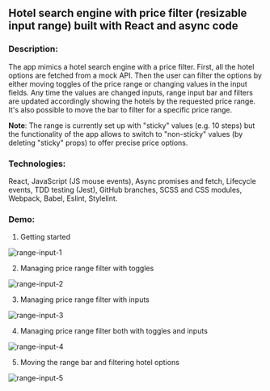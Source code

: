 ## Hotel search engine with price filter (resizable input range) built with React and async code
### Description: 
The app mimics a hotel search engine with a price filter. First, all the hotel options are fetched from a mock API. Then the user can filter the options by either moving toggles of the price range or changing values in the input fields. Any time the values are changed inputs, range input bar and filters are updated accordingly showing the hotels by the requested price range. It's also possible to move the bar to filter for a specific price range. 

**Note**: The range is currently set up with "sticky" values (e.g. 10 steps) but the functionality of the app allows to switch to "non-sticky" values (by deleting "sticky" props) to offer precise price options.

### Technologies: 
React, JavaScript (JS mouse events), Async promises and fetch, Lifecycle events, TDD testing (Jest), GitHub branches, SCSS and CSS modules, Webpack, Babel, Eslint, Stylelint.

### Demo:
1. Getting started

![range-input-1](https://user-images.githubusercontent.com/66952678/100886145-61375400-34ab-11eb-9667-a409cdca8f3f.gif)

2. Managing price range filter with toggles 

![range-input-2](https://user-images.githubusercontent.com/66952678/100886828-2eda2680-34ac-11eb-8e76-b8e41ea17443.gif)

3. Managing price range filter with inputs

![range-input-3](https://user-images.githubusercontent.com/66952678/100887455-e7a06580-34ac-11eb-95f2-69dc77dee3fc.gif)

4. Managing price range filter both with toggles and inputs

![range-input-4](https://user-images.githubusercontent.com/66952678/100887725-33eba580-34ad-11eb-97f1-8c11b0ae9fb3.gif)

5. Moving the range bar and filtering hotel options

![range-input-5](https://user-images.githubusercontent.com/66952678/100888247-cb50f880-34ad-11eb-8a54-303b21fbc926.gif)

